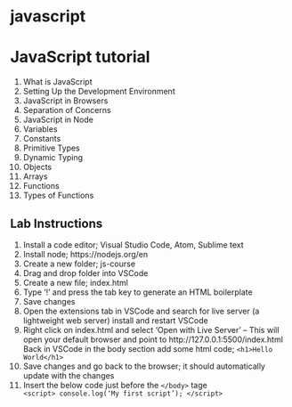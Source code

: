 # javascript
<h1>JavaScript tutorial</h1>
<ol>
<li>What is JavaScript</li>
<li>Setting Up the Development Environment</li>
<li>JavaScript in Browsers</li>
<li>Separation of Concerns</li>
<li>JavaScript in Node</li>
<li>Variables</li>
<li>Constants</li>
<li>Primitive Types</li>
<li>Dynamic Typing</li>
<li>Objects</li>
<li>Arrays</li>
<li>Functions</li>
<li>Types of Functions</li>
</ol>

<h2>Lab Instructions</h2>
<ol>
<li>Install a code editor; Visual Studio Code, Atom, Sublime text</li>
<li>Install node; https://nodejs.org/en</li>
<li>Create a new folder; js-course</li>
<li>Drag and drop folder into VSCode</li>
<li>Create a new file; index.html</li>
<li>Type ‘!’ and press the tab key to generate an HTML boilerplate</li>
<li>Save changes</li>
<li>Open the extensions tab in VSCode and search for live server (a lightweight web server) install and restart VSCode</li>
<li>Right click on index.html and select ‘Open with Live Server’ – This will open your default browser and point to http://127.0.0.1:5500/index.html</li>
Back in VSCode in the body section add some html code; 
<code>&lt;h1&gt;Hello World&lt;/h1&gt; </code>

  
<li>Save changes and go back to the browser; it should automatically update with the changes</li>
  <li>Insert the below code just before the <code>&lt;/body&gt;</code> tage</li>
  <code>&lt;script&gt; console.log(&lsquo;My first script&rsquo;); &lt;/script&gt; </code>
</ol>
